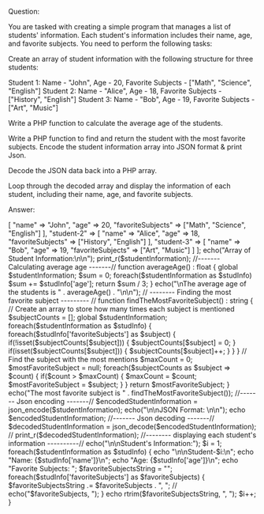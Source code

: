 Question:

You are tasked with creating a simple program that manages a list of students' information. Each student's information includes their name, age, and favorite subjects. You need to perform the following tasks:

Create an array of student information with the following structure for three students:

Student 1: Name - "John", Age - 20, Favorite Subjects - ["Math", "Science", "English"]
Student 2: Name - "Alice", Age - 18, Favorite Subjects - ["History", "English"]
Student 3: Name - "Bob", Age - 19, Favorite Subjects - ["Art", "Music"]

Write a PHP function to calculate the average age of the students.

Write a PHP function to find and return the student with the most favorite subjects.
Encode the student information array into JSON format & print Json.

Decode the JSON data back into a PHP array.

Loop through the decoded array and display the information of each student, including their name, age, and favorite subjects.

Answer: 

<?php

//--------- Creating an array of three student's information ---------//

$studentInformation = 
[
  "student-1" => 
  [
    "name" => "John",
    "age" => 20,
    "favoriteSubjects" => ["Math", "Science", "English"]
  ],

  "student-2" => 
  [
    "name" => "Alice",
    "age" => 18,
    "favoriteSubjects" => ["History", "English"]
  ],

  "student-3" => 
  [
    "name" => "Bob",
    "age" => 19,
    "favoriteSubjects" => ["Art", "Music"]
  ]
];

echo("Array of Student Information:\n\n");
print_r($studentInformation);

//------- Calculating average age -------//

function averageAge() : float
{
    global $studentInformation;
    $sum = 0;

    foreach($studentInformation as $studInfo)
        $sum += $studInfo['age'];

    return $sum / 3;
}

echo("\nThe average age of the students is " . averageAge() . "\n\n");

// -------- Finding the most favorite subject --------- //

function findTheMostFavoriteSubject() : string 
{
    // Create an array to store how many times each subject is mentioned

    $subjectCounts = [];
    global $studentInformation;
    foreach($studentInformation as $studInfo)
    {
        foreach($studInfo['favoriteSubjects'] as $subject)
        {
            if(!isset($subjectCounts[$subject]))
            {
                $subjectCounts[$subject] = 0;
            }
            if(isset($subjectCounts[$subject]))
            {
                $subjectCounts[$subject]++;
            }
        }
    }

    // Find the subject with the most mentions

    $maxCount = 0;
    $mostFavoriteSubject = null;

    foreach($subjectCounts as $subject => $count)
    {
        if($count > $maxCount)
        {
            $maxCount = $count;
            $mostFavoriteSubject = $subject;
        }
    }

    return $mostFavoriteSubject;
}

echo("The most favorite subject is " . findTheMostFavoriteSubject());

//------- Json encoding -------//

$encodedStudentInformation = json_encode($studentInformation); 
echo("\n\nJSON Format: \n\n");
echo $encodedStudentInformation;

//------- Json decoding -------//

$decodedStudentInformation = json_decode($encodedStudentInformation);
// print_r($decodedStudentInformation);


//-------- displaying each student's information ----------//

echo("\n\nStudent's Information:");

$i = 1;
foreach($studentInformation as $studInfo)
{   
    echo "\n\nStudent-$i:\n";

    echo "Name: {$studInfo['name']}\n";
    echo "Age: {$studInfo['age']}\n";
    echo "Favorite Subjects: ";

    $favoriteSubjectsString = "";
    foreach($studInfo['favoriteSubjects'] as $favoriteSubjects)
    {
        $favoriteSubjectsString .= $favoriteSubjects . ", ";
        // echo("$favoriteSubjects, ");
    }
    echo rtrim($favoriteSubjectsString, ", ");
    
    $i++;
}